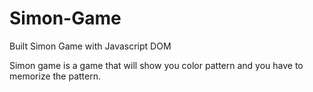 # Simon-Game
Built Simon Game with Javascript DOM

Simon game is a game that will show you color pattern and you have to memorize the pattern.

